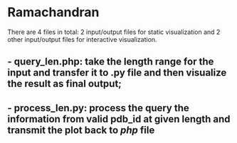 # Ramachandran
There are 4 files in total: 2 input/output files for static visualization and 2 other input/output files for interactive visualization.

## - query_len.php: take the length range for the input and transfer it to .py file and then visualize the result as final output;
## -  process_len.py: process the query the information from valid pdb_id at given length and transmit the plot back to *php* file
